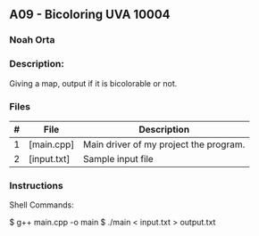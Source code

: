 ## A09 - Bicoloring UVA 10004
### Noah Orta
### Description:

Giving a map, output if it is bicolorable or not.

### Files

|   #   | File            | Description                                        |
| :---: | --------------- | -------------------------------------------------- |
|   1   | [main.cpp]      | Main driver of my project the program.      |
|   2   | [input.txt]     | Sample input file                              |

### Instructions

Shell Commands:

$ g++ main.cpp -o main
$ ./main < input.txt > output.txt
